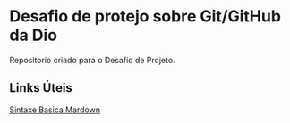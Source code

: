# Desafio de protejo sobre Git/GitHub da Dio
Repositorio criado para o Desafio de Projeto.

## Links Úteis
[Sintaxe Basica Mardown](https://www.markdownguide.org/basic-syntax/)
